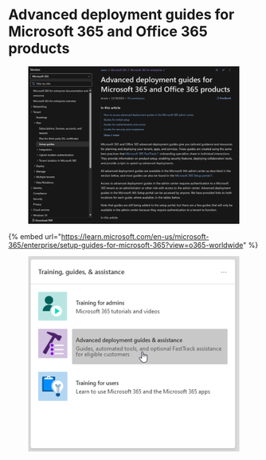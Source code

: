 # Advanced deployment guides for Microsoft 365 and Office 365 products

<figure><img src="../.gitbook/assets/image (2) (1) (1) (1).png" alt=""><figcaption></figcaption></figure>

{% embed url="https://learn.microsoft.com/en-us/microsoft-365/enterprise/setup-guides-for-microsoft-365?view=o365-worldwide" %}

<figure><img src="../.gitbook/assets/image (7).png" alt=""><figcaption></figcaption></figure>







